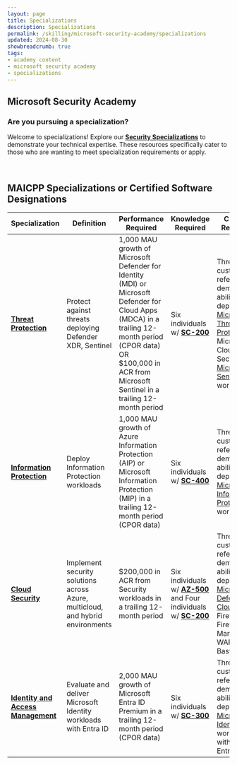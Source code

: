 ```yaml
---
layout: page
title: Specializations
description: Specializations
permalink: /skilling/microsoft-security-academy/specializations
updated: 2024-08-30
showbreadcrumb: true
tags: 
- academy content
- microsoft security academy
- specializations
---
```


## Microsoft Security Academy

### Are you pursuing a specialization?
Welcome to specializations! Explore our **[Security Specializations](https://partner.microsoft.com/en-us/partnership/specialization#tab-6)** to demonstrate your technical expertise. These resources specifically cater to those who are wanting to meet specialization requirements or apply.


<div>&nbsp;</div>


## MAICPP Specializations or Certified Software Designations

| **Specialization**                | **Definition**                                                                 | **Performance Required**                                                                                       | **Knowledge Required**                  | **Customer References**                                                                 |
|---------------------------------|--------------------------------------------------------------------------------|----------------------------------------------------------------------------------------------------------------|-----------------------------------------|------------------------------------------------------------------------------------------------------|
| **[Threat Protection](https://partner.microsoft.com/en-us/partnership/specialization/threat-protection)**           | Protect against threats deploying Defender XDR, Sentinel                           | 1,000 MAU growth of Microsoft Defender for Identity (MDI) or Microsoft Defender for Cloud Apps (MDCA) in a trailing 12-month period (CPOR data) OR<br> $100,000 in ACR from Microsoft Sentinel in a trailing 12-month period | Six individuals w/ **[SC-200](https://learn.microsoft.com/en-us/credentials/certifications/security-operations-analyst/)** | Three customer references demonstrating ability to deploy [Microsoft Threat Protection](https://partner.microsoft.com/en-us/partnership/specialization/threat-protection), Microsoft Cloud App Security, or [Microsoft Sentinel](https://www.microsoft.com/en-us/security/business/siem-and-xdr/microsoft-sentinel) workloads |
| **[Information Protection](https://partner.microsoft.com/en-us/partnership/specialization/information-protection-and-governance)**      | Deploy Information Protection workloads                                     | 1,000 MAU growth of Azure Information Protection (AIP) or Microsoft Information Protection (MIP) in a trailing 12-month period (CPOR data) | Six individuals w/ **[SC-400](https://learn.microsoft.com/en-us/credentials/certifications/information-protection-administrator/)** | Three customer references demonstrating ability to deploy [Microsoft Information Protection](https://partner.microsoft.com/en-us/partnership/specialization/information-protection-and-governance) workloads |
| **[Cloud Security](https://partner.microsoft.com/en-us/partnership/specialization/cloud-security)**              | Implement security solutions across Azure, multicloud, and hybrid environments |  $200,000 in ACR from Security workloads in a trailing 12-month period | Six individuals w/ **[AZ-500](https://learn.microsoft.com/en-us/credentials/certifications/azure-security-engineer/)** and Four individuals w/ **[SC-200](https://learn.microsoft.com/en-us/credentials/certifications/security-operations-analyst/)** | Three customer references demonstrating ability to deploy [Microsoft Defender for Cloud](https://azure.microsoft.com/en-us/products/defender-for-cloud/), Az Firewall, Az Firewall Manager, Az WAF, Az Bastion |
| **[Identity and Access Management](https://partner.microsoft.com/en-us/partnership/specialization/identity-and-access-management)** | Evaluate and deliver Microsoft Identity workloads with Entra ID              | 2,000 MAU growth of Microsoft Entra ID Premium in a trailing 12-month period (CPOR data) | Six individuals w/ **[SC-300](https://learn.microsoft.com/en-us/credentials/certifications/identity-and-access-administrator/)** | Three customer references demonstrating ability to deploy [Microsoft Identity](https://partner.microsoft.com/en-us/partnership/specialization/identity-and-access-management) workloads with Microsoft Entra |